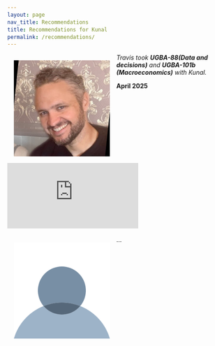 ```yaml
---
layout: page
nav_title: Recommendations
title: Recommendations for Kunal
permalink: /recommendations/
---
```



<img src="/assets/images/travis.jpeg" alt="Travis's profile" style="float:left;width:220px;height:220px;margin: 15px;"/>

<i> Travis took <b>UGBA-88(Data and decisions)</b> and <b>UGBA-101b (Macroeconomics)</b> with Kunal. </i>
<p>
<b>April 2025</b>

<iframe class="youtube-video" src="https://www.youtube.com/embed/1SHYEDKzcac" title="YouTube video player" frameborder="0" allow="accelerometer; autoplay; clipboard-write; encrypted-media; gyroscope; picture-in-picture; web-share" referrerpolicy="strict-origin-when-cross-origin" allowfullscreen></iframe>


<p style="clear: left;"/>

<img src="/assets/images/empty.svg" alt="Travis's profile" style="float:left;width:220px;height:220px;margin: 15px;"/>

 ...

